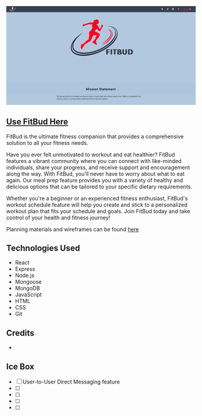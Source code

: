 ![fit-bud-app screenshot](./public/assets/images/fitbud-app-screenshot.png)

## [Use FitBud Here](https://fit-bud.netlify.app/)
FitBud is the ultimate fitness companion that provides a comprehensive solution to all your fitness needs. 

Have you ever felt unmotivated to workout and eat healthier? 
FitBud features a vibrant community where you can connect with like-minded individuals, share your progress, and receive support and encouragement along the way. With FitBud, you'll never have to worry about what to eat again. Our meal prep feature provides you with a variety of healthy and delicious options that can be tailored to your specific dietary requirements. 

Whether you're a beginner or an experienced fitness enthusiast, FitBud's workout schedule feature will help you create and stick to a personalized workout plan that fits your schedule and goals. Join FitBud today and take control of your health and fitness journey!

Planning materials and wireframes can be found [here](https://trello.com/b/Lv6op2WF/fit-bud)
## Technologies Used
* React
* Express
* Node.js
* Mongoose
* MongoDB
* JavaScript
* HTML
* CSS
* Git

## Credits
* 

## Ice Box
- [ ] User-to-User Direct Messaging feature
- [ ] 
- [ ] 
- [ ] 
- [ ] 